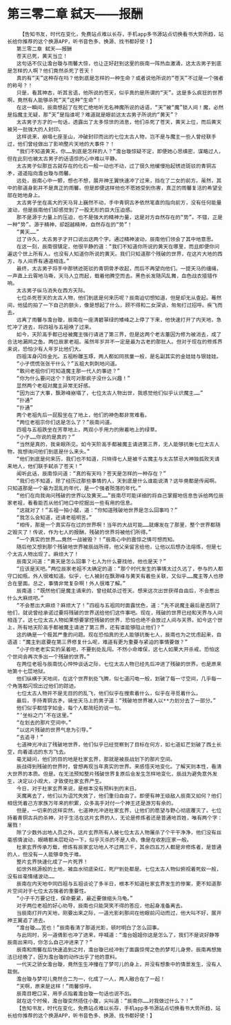 # 第三零二章 弑天——报酬
        【告知书友，时代在变化，免费站点难以长存，手机app多书源站点切换看书大势所趋，站长给你推荐的这个换源APP，听书音色多、换源、找书都好使！】
       第三零二章 弑天——报酬
       苍天已死，黄天当立！
       这句话不仅让澹台璇与雨馨大惊，也让正好赶到这里的辰南一阵热血激涌，这太古男子到底是怎样的人啊？他们竟然杀死了苍天！
       真的有“天”这种存在吗？他到底是怎样的一种生命？或者说他所说的“苍天”不过是一个强者的称号？！
       只是，看其神态，听其言语，他所说的苍天，似乎真的是所谓的“天”。这是多么疯狂的世界啊，竟然有人能够杀死“天”这种“生命”！
       在这一瞬间，辰南想起了在死亡绝地听无名神魔所说的话语，“天”被“魔”锁人间！魔，必然是指魔主无疑，那“天”是指谁呢？难道就是眼前这太古男子所说的“黄天”？
       太古男子方才的一句话，透露出了太多惊世的消息，他们杀死了苍天，黄天上位，而后黄天被另一批强大的人封印。
       这样说来，崩塌七座圣山，冲破封印而出的七位太古人物，岂不是与魔主一些人曾经联手过，他们曾经做出了影响整片天地的大事件？！
       “我们不知道黄天。你……到底是怎样的人？”澹台璇惊疑不定，即便她心思缜密，谋略过人，但在此刻也被太古男子的话语惊的心中难以平静。
       太古男子似那亘古就存在的化石一般一动也不动，过了很久他缓慢抬起锈迹斑驳的青铜古矛，遥遥指向澹台璇与雨馨。
       远处，辰南心中一颤，想也不想，展开神王翼快速冲了过来，挡在了二女的前方。虽然，其中的那道身影并不是真正的雨馨。但是即便这样他也不愿她受到伤害，真正的雨馨复活的希望全部在她地身上。
       太古男子坐在高大的天马背上巍然不动，手中青铜古矛依然笔直的指向前方，没有任何能量波动，但是辰南他们却感觉到了一股无形的巨大压迫感。
       那不是源于力量上的压迫，也不是强大的精神力量，这是对方自然存在的“势”。不错，正是一种“势”。源于精神，却超越精神，自然存在的“势”！
       “黄天……”
       过了许久，太古男子才开口说出这两个字。通过精神波动，辰南他们领会了其中地意思。
       在这一刻，辰南很镇定，他很平静的道：“我们不知道你所说的黄天在哪里，而且即便你问遍这个世上所有人。也没有人知道你所说的黄天。我们只知道那个残破的世界，在这片大地的西方，与人间界有通道相连。”
       最终，太古男子将手中那锈迹斑驳的青铜骨矛收起，而后不再望向他们。一提天马的缰绳，一声直上云霄地马嘶，天马人立而起，载着他腾空而去。黑色长发随风乱舞，血色战衣猎猎作响。
       太古男子纵马消失在西方天际。
       七位杀死苍天的太古人物，他们到底是何来历呢？辰南迫切想知道，但是却无从查起。蓦然间，他猛的拍了一下自己的额头，像是想起了什么，顾不得和二女深谈，匆匆打过招呼。疾飞而去。
       远离了雨馨与澹台璇，辰南在一座清碧翠绿的矮峰之上停了下来，他快速打开了内天地，急忙冲了进去，将四祖与五祖唤了过来。
       如今，天阶高手都已经被魔主强行请进了第三界，但是这两个老古董因为修为被消去，成了合法地漏网之鱼。两位辰家老祖。虽然年岁并不一定是最为古老的那批人。但对于现在的修炼界来说，恐怕少有人年岁比他们大。
       四祖浑身闪烁金光。五祖粉雕玉琢，两人都如同孩童一般，是名副其实的金娃娃与银娃娃。
       “小子慌慌张张干什么？”五祖大刺刺地问道。
       “敢问老祖你们可知道魔主那一代人的事迹？”
       “你为什么要问这个？我可对那疯子没什么兴趣！”
       显然两个老祖对魔主异常无好感。
       “因为出了大事，飘渺峰崩塌了，七位太古人物出世，我感觉他们似乎认识魔主……”
       “扑通”
       “扑通”
       两个老祖先后一屁股坐在了地上，他们的神色都非常难看。
       “两位老祖宗你们这是怎么了？”辰南问道。
       四祖与五祖跌坐在芳草地上，两双小手用力的揪着地上的绿草。
       “小子……你说的是真的？”
       “当然是真的，我亲眼所见。如今天阶高手都被魔主请进第三界，无人能够抗衡七位太古人物，我想询问他们到底是什么来头。”
       “他们到底是何来历，我们也不知道，只晓得七人是被千古魔主与太古禁忌大神独孤败天请来地人，他们联手弑杀了苍天！”
       闻听此话，辰南惊问道：“真的有天吗？苍天是怎样的一种存在？”
       “我们也不知道，除了经历过那些事情的人，天到底是什么谁能说清？这毕竟都是传闻啊。只知道那是一个最为混乱的年代，是一个强者殒落的年代。”
       “他们在向我询问残破的世界以及黄天……”辰南尽可能详细的将自己掌握地信息告诉给两位辰家老祖，看看能否从他们地口中挖掘出一些有用的信息。
       “这就对了！”五祖一拍小腿，道：“你知道残破地世界是怎么回事吗？”
       “我怎么会知道，还请老祖明言。”
       “相传，那是一个真实存在过的世界啊！当年的大战可能……就爆发在了那里，整个世界都随之毁灭了！传说，作为七人的报酬，残破的世界将被他们所得。”
       “一个真实的世界……竟然一战被毁？！”辰南心中的震惊之情可想而知。
       随后他又想到那个残破地世界被辰战所得，他父亲留言给他，让他以后想办法熔炼，但是七个太古人物出现了。麻烦大了！
       辰南又问道：“黄天是怎么回事？七人为什么要找他，他也是天？”
       “应该是天吧。”两位辰家老祖不太确定的道：“那个时代发生的事情太过久远了，参与的人都守口如瓶，外人很难知道。似乎，七人被封在飘渺峰与黄天有着些关联，又似乎……魔主等人也掺合在里面。总之，事情非常复杂啊！外人很难了解。”
       辰南道：“既然他们是魔主请来的，曾经弑杀过苍天。想来这次出世获得自由后，不会惹出什么大麻烦吧。”
       “不会惹出大麻烦？麻烦大了！”四祖与五祖同时面露忧色，道：“先不说魔主最后是否阴了他们，就说曾经承诺过要将残破的世界送给他们这件事吧。现在，残破的世界已经和天界与人间相连了。这七位太古人物如果想要掌控残破的世界，恐怕也绝不会放过人间与天界。如今这个世上，所有地天阶高手都被魔主请进了第三界，还有谁能够阻止他们？”
       这的确是一个极其严重的问题。现在恐怕真的无人能够抗衡七人，辰南也为之忧虑起来，自语道：“魔主到底要在第三界修复什么呢，难道有更为重要与紧迫的事情要做？”
       “小子你老老实实的呆着吧，不要到处乱闯。不然小命难保，这七人如果大开杀戒，恐怕这个世间会再次多出一个残破的世界。”
       在两位老祖与辰南忧心忡忡谈话之际，七位太古人物已经先后冲进了残破的世界。也是原来地第十七层地狱。
       他们纵横于天地间，在这个世界到处飞腾，似七道闪电一般，划破了每一寸空间，几乎每一个角落都闪现出过他们的踪迹。
       七位太古人物并不是无目的的乱飞，他们似乎在搜索着什么，似乎在寻觅着什么。
       最后，手持青铜古矛。骑坐天马上的男子道：“残破地世界被人以**力划分去了一部分。”
       他们似乎都惜字如金，每个人都简短的说一句。
       “‘坐标之门’不在这里。”
       “在划去的那片空间中。”
       “以这片残破的世界气息为引导。”
       “去追寻！”
       七道神光冲出了残破地世界，他们似乎已经觉察到了目标在何方，如七道虹芒划破了西土长空，向着遥远的东方飞去。
       毫无疑问，他们的目的地是杜家玄界，那就是被辰战划下的那片空间。
       辰战得到残破的世界时，曾想再现当年真实的世界。来感悟天地变化。了解天则本性，看清大世界的本质。但是。在无法预知整片残破世界复原后会发生怎样地变化，辰战为避免意外发生，决定以小观大，才致使杜家玄界产生。
       今日，对于杜家玄界来说，是根本没有预料到的末日。
       天魔离去了，他们以为诅咒失效了，他们重归自由了。即便有神王级敌人辰南又如何？他们相信凭着己方家族万年来的积累，众多高手对付一个神王还是游刃有余的。
       但是，一切来的这样突然，七道神光冲进杜家玄界，让他们的愿望与野心彻底覆灭了。七位持着青铜古兵的杀神，对于生活在这片玄界的人，无论是修炼者还是普通地百姓，唯有两个字：屠戮！
       除了少数外出地人员之外，这片玄界所有人被七位太古人物屠杀了个干干净净，他们没有丝毫感情波动，眼睛都未层眨动一下，似乎灭杀的不是人命，像是在收割庄家一般。
       杜家玄界传承万载，修炼有辰家玄功地人不过两三千，其余四五万人都是非修炼者，是普通的人，但没有一人能够幸免于难。
       整片玄界快速化成了一片死界！
       如世外桃源般的土地，被血水彻底染红，死尸到处都是。七位太古人物似俯视着死蚁一般，没有丝毫情绪波动……
       辰南在内天地中同四祖与五祖谈论了多半日，根本不知道杜家玄界发生的惨案，更不知道那片空间对于七位太古强者的重要性。
       “小子千万要记住，保命要紧，最近要做缩头乌龟。”
       对于两位老祖的好心劝导，辰南也只能哭笑不得的答应，他起身准备离去。
       当辰南打开内天地，刚要出来之际，一道光影刹那间在他眼前闪动而过，他大叫不好，展开神王翼追了进去。
       “澹台璇……苦也！”辰南看清了那道光影，顿时明白了怎么回事。
       与此同时，另一道倩影也冲了进来，呼喊道：“澹台姐姐你这是怎么了，我们不是说好静等辰南出来吗，你怎么自己冲进来了？”
       辰南和雨馨在后快速追到之时，澹台璇已经冲到了面露惊愕之色的梦可儿身旁。辰南再想施法已经晚了，因为澹台璇的动作出乎了他的意料。
       一代天之骄女澹台璇，竟然生生冲撞在了梦可儿的身上，并没有想象中的情景发生，没有人栽倒。
       澹台璇与梦可儿竟然合二为一，化成了一人，两人融合在了一起！
       “天啊，原来是这样！”雨馨惊呼。
       辰南目瞪口呆，用手点指着澹台璇一句话也说不出。
       就在这个时候，澹台璇突然捂住小腹，尖叫道：“辰南你……对我做过什么？！”
       【告知书友，时代在变化，免费站点难以长存，手机app多书源站点切换看书大势所趋，站长给你推荐的这个换源APP，听书音色多、换源、找书都好使！】